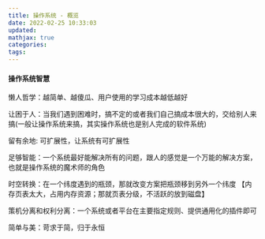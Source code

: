 ```yaml
---
title: 操作系统 - 概览
date: 2022-02-25 10:33:03
updated:
mathjax: true
categories:
tags: 
---
```


#### 操作系统智慧

懒人哲学：越简单、越傻瓜、用户使用的学习成本越低越好

让困于人：当我们遇到困难时，搞不定的或者我们自己搞成本很大的，交给别人来搞(一般让操作系统来搞，其实操作系统也是别人完成的软件系统)

留有余地: 可扩展性，让系统有可扩展性

足够智能：一个系统最好能解决所有的问题，跟人的感觉是一个万能的解决方案，也就是操作系统的魔术师的角色

时空转换：在一个纬度遇到的瓶颈，那就改变方案把瓶颈移到另外一个纬度 【内存页表太大，占用内存资源；那就页表分级，不活跃的放到磁盘】

策机分离和权利分离：一个系统或者平台在主要指定规则、提供通用化的插件即可

简单与美：苛求于简，归于永恒
